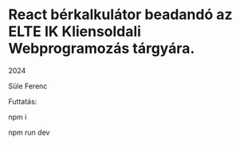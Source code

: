 # React bérkalkulátor beadandó az ELTE IK Kliensoldali Webprogramozás tárgyára.

2024

Süle Ferenc

Futtatás:

npm i

npm run dev
